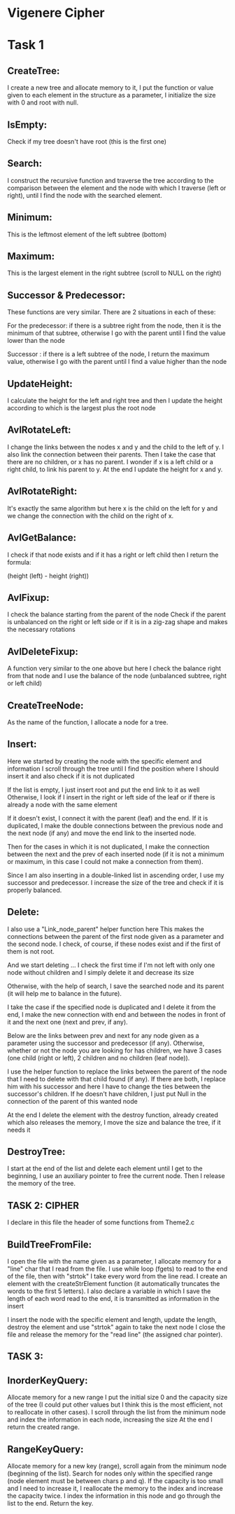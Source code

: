# Vigenere Cipher

Task 1
=============
CreateTree:
----------

I create a new tree and allocate memory to it, I put the function or value given to each element in the structure as a parameter, I initialize the size with 0 and root with null.

IsEmpty:
-----------

Check if my tree doesn't have root (this is the first one)

Search:
--------

I construct the recursive function and traverse the tree according to the comparison between the element and the node with which I traverse (left or right), until I find the node with the searched element.

Minimum:
----------
This is the leftmost element of the left subtree (bottom)

Maximum:
----------
This is the largest element in the right subtree (scroll to NULL on the right)

Successor & Predecessor:
------------------------

These functions are very similar. There are 2 situations in each of these:

For the predecessor: if there is a subtree right from the node, then it is the minimum of that subtree, otherwise I go with the parent until I find the value lower than the node

Successor : if there is a left subtree of the node, I return the maximum value, otherwise I go with the parent until I find a value higher than the node

UpdateHeight:
------------

I calculate the height for the left and right tree and then I update the height according to which is the largest plus the root node

AvlRotateLeft:
--------------

I change the links between the nodes x and y and the child to the left of y.
I also link the connection between their parents. Then I take the case that there are no children, or x has no parent. 
I wonder if x is a left child or a right child, to link his parent to y.
At the end I update the height for x and y.

AvlRotateRight:
----------------
It's exactly the same algorithm but here x is the child on the left for y and we change the connection with the child on the right of x.

AvlGetBalance:
---------------
I check if that node exists and if it has a right or left child then I return the formula:

(height (left) - height (right))

AvlFixup:
----------
I check the balance starting from the parent of the node
Check if the parent is unbalanced on the right or left side
or if it is in a zig-zag shape and makes the necessary rotations

AvlDeleteFixup:
----------------
A function very similar to the one above but here I check the balance right from that node and I use the balance of the node (unbalanced subtree, right or left child)

CreateTreeNode:
----------------
As the name of the function, I allocate a node for a tree.

Insert:
--------------
Here we started by creating the node with the specific element and information
I scroll through the tree until I find the position where I should insert it and also check if it is not duplicated

If the list is empty, I just insert root and put the end link to it as well
Otherwise, I look if I insert in the right or left side of the leaf or if there is already a node with the same element

If it doesn't exist, I connect it with the parent (leaf) and the end.
If it is duplicated, I make the double connections between the previous node and the next node (if any) and move the end link to the inserted node.

Then for the cases in which it is not duplicated, I make the connection between the next and the prev of each inserted node (if it is not a minimum or maximum, in this case I could not make a connection from them).

Since I am also inserting in a double-linked list in ascending order, I use my successor and predecessor.
I increase the size of the tree and check if it is properly balanced.

Delete:
----------
I also use a "Link_node_parent" helper function here
This makes the connections between the parent of the first node given as a parameter and the second node.
I check, of course, if these nodes exist and if the first of them is not root.

And we start deleting ...
I check the first time if I'm not left with only one node without children and I simply delete it and decrease its size

Otherwise, with the help of search, I save the searched node and its parent (it will help me to balance in the future).

I take the case if the specified node is duplicated and I delete it from the end, I make the new connection with end and between the nodes in front of it and the next one (next and prev, if any).

Below are the links between prev and next for any node given as a parameter using the successor and predecessor (if any).
Otherwise, whether or not the node you are looking for has children, we have 3 cases (one child (right or left), 2 children and no children (leaf node)).

I use the helper function to replace the links between the parent of the node that I need to delete with that child found (if any).
If there are both, I replace him with his successor and here I have to change the ties between the successor's children.
If he doesn't have children, I just put Null in the connection of the parent of this wanted node

At the end I delete the element with the destroy function, already created which also releases the memory, I move the size and balance the tree, if it needs it

DestroyTree:
-------------
I start at the end of the list and delete each element until I get to the beginning, I use an auxiliary pointer to free the current node.
Then I release the memory of the tree.

TASK 2: CIPHER
-----------------------------------------------------------------------------------
I declare in this file the header of some functions from Theme2.c

BuildTreeFromFile:
------------------
I open the file with the name given as a parameter, I allocate memory for a "line" char that I read from the file. 
I use while loop (fgets) to read to the end of the file, then with "strtok" I take every word from the line read. 
I create an element with the createStrElement function (it automatically truncates the words to the first 5 letters). I also declare a variable in which I save the length of each word read to the end, it is transmitted as information in the insert

I insert the node with the specific element and length, update the length, destroy the element and use "strtok" again to take the next node
I close the file and release the memory for the "read line" (the assigned char pointer).

TASK 3:
-----------------------------------------------------------------------------------
InorderKeyQuery:
------------------
Allocate memory for a new range
I put the initial size 0 and the capacity size of the tree (I could put other values but I think this is the most efficient, not to reallocate in other cases).
I scroll through the list from the minimum node and index the information in each node, increasing the size
At the end I return the created range.

RangeKeyQuery:
-----------------
Allocate memory for a new key (range), scroll again from the minimum node (beginning of the list).
Search for nodes only within the specified range (node element must be between chars p and q).
If the capacity is too small and I need to increase it, I reallocate the memory to the index and increase the capacity twice.
I index the information in this node and go through the list to the end.
Return the key.
